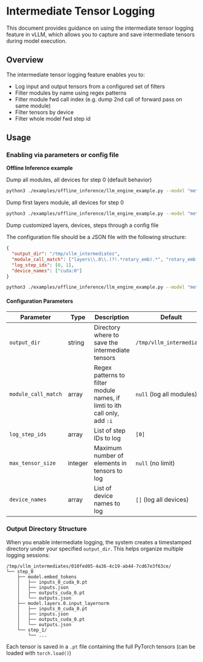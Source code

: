 # Intermediate Tensor Logging

This document provides guidance on using the intermediate tensor logging feature in vLLM, which allows you to capture and save intermediate tensors during model execution.

## Overview

The intermediate tensor logging feature enables you to:

- Log input and output tensors from a configured set of filters
- Filter modules by name using regex patterns
- Filter module fwd call index (e.g. dump 2nd call of forward pass on same module)
- Filter tensors by device
- Filter whole model fwd step id

## Usage

### Enabling via parameters or config file

**Offline Inference example**

Dump all modules, all devices for step 0 (default behavior)

```bash
python3 ./examples/offline_inference/llm_engine_example.py --model "meta-llama/Llama-3.1-8B-Instruct"  --enforce-eager  --intermediate-log-config '{"enabled": true}'
```

Dump first layers module, all devices for step 0

```bash
python3 ./examples/offline_inference/llm_engine_example.py --model "meta-llama/Llama-3.1-8B-Instruct"  --enforce-eager  --intermediate-log-config '{"enabled": true, "module_call_match": "layers\\.0\\."}'
```

Dump customized layers, devices, steps through a config file

The configuration file should be a JSON file with the following structure:

```json
{
  "output_dir": "/tmp/vllm_intermediates",
  "module_call_match": ["layers\\.0\\.(?!.*rotary_emb).*", "rotary_emb:0", "embed_tokens", "model\\.norm"],
  "log_step_ids": [0, 1],
  "device_names": ["cuda:0"]
}
```

```bash
python3 ./examples/offline_inference/llm_engine_example.py --model "meta-llama/Llama-3.1-8B-Instruct"  --enforce-eager  --intermediate-log-config-path $HOME/intermediate_logging_config.json
```

#### Configuration Parameters

| Parameter | Type | Description | Default |
|-----------|------|-------------|---------|
| `output_dir` | string | Directory where to save the intermediate tensors | `/tmp/vllm_intermediates` |
| `module_call_match` | array | Regex patterns to filter module names, if limti to ith call only, add `:i` | `null` (log all modules) |
| `log_step_ids` | array | List of step IDs to log | `[0]` |
| `max_tensor_size` | integer | Maximum number of elements in tensors to log | `null` (no limit) |
| `device_names` | array | List of device names to log | `[]` (log all devices) |

### Output Directory Structure

When you enable intermediate logging, the system creates a timestamped directory under your specified `output_dir`. This helps organize multiple logging sessions:

```
/tmp/vllm_intermediates/010fed05-4a36-4c19-ab44-7cd67e3f63ce/
└── step_0
    ├── model.embed_tokens
    │   ├── inputs_0_cuda_0.pt
    │   ├── inputs.json
    │   ├── outputs_cuda_0.pt
    │   └── outputs.json
    ├── model.layers.0.input_layernorm
    │   ├── inputs_0_cuda_0.pt
    │   ├── inputs.json
    │   ├── outputs_cuda_0.pt
    │   └── outputs.json
    └── step_1/
        └── ...
```

Each tensor is saved in a `.pt` file containing the full PyTorch tensors (can be loaded with `torch.load()`)
